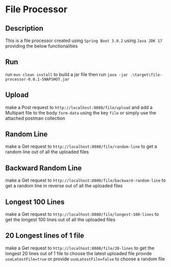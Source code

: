 #   File Processor
##  Description 
This is a file processor created using `Spring Boot 3.0.2` using `Java JDK 17`  providing the below functionalities

## Run
run `mvn clean install` to build a jar file then run `java -jar .\target\file-processor-0.0.1-SNAPSHOT.jar`

## Upload
make a Post request to `http://localhost:8080/file/upload` and add a Multipart file to the body `form-data` using the key `file` or simply use the attached postman collection
## Random Line
make a Get request to `http://localhost:8080/file/random-line` to get a random line out of all the uploaded files
## Backward Random Line
make a Get request to `http://localhost:8080/file/backward-random-line` to get a random line in reverse out of all the uploaded files
## Longest 100 Lines
make a Get request to `http://localhost:8080/file/longest-100-lines` to get the longest 100 lines out of all the uploaded files
## 20 Longest lines of 1 file
make a Get request to `http://localhost:8080/file/20-lines` to get the longest 20 lines out of 1 file
to choose the latest uploaded file provide `useLatestFile=true` 
or provide `useLatestFile=false` to choose a random file
